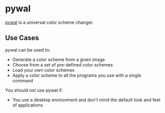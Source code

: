 # pywal

[pywal][pywal] is a universal color scheme changer.

## Use Cases

pywal can be used to:

- Generate a color scheme from a given image
- Choose from a set of pre-defined color schemes
- Load your own color schemes
- Apply a color scheme to all the programs you use with a single command

You should not use pywal if:

- You use a desktop environment and don't mind the default look and feel of applications

[pywal]: https://github.com/dylanaraps/pywal
